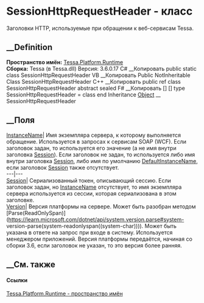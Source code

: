 # SessionHttpRequestHeader - класс
Заголовки HTTP, используемые при обращении к веб-сервисам Tessa.
## __Definition
 **Пространство имён:** [Tessa.Platform.Runtime](N_Tessa_Platform_Runtime.htm)  
 **Сборка:** Tessa (в Tessa.dll) Версия: 3.6.0.17
C# __Копировать
     public static class SessionHttpRequestHeader
VB __Копировать
     Public NotInheritable Class SessionHttpRequestHeader
C++ __Копировать
     public ref class SessionHttpRequestHeader abstract sealed
F# __Копировать
     [<AbstractClassAttribute>]
    [<SealedAttribute>]
    type SessionHttpRequestHeader = class end
Inheritance
    [Object](https://learn.microsoft.com/dotnet/api/system.object) __ SessionHttpRequestHeader
##  __Поля
[InstanceName](F_Tessa_Platform_Runtime_SessionHttpRequestHeader_InstanceName.htm)|
Имя экземпляра сервера, к которому выполняется обращение. Используется в
запросах к сервисам SOAP (WCF). Если заголовок задан, то используется его
значение (а не имя внутри заголовка
[Session](F_Tessa_Platform_Runtime_SessionHttpRequestHeader_Session.htm)).
Если заголовок не задан, то используется либо имя внутри заголовка
[Session](F_Tessa_Platform_Runtime_SessionHttpRequestHeader_Session.htm), либо
имя по умолчанию
[DefaultInstanceName](F_Tessa_Platform_Runtime_RuntimeHelper_DefaultInstanceName.htm),
если заголовок
[Session](F_Tessa_Platform_Runtime_SessionHttpRequestHeader_Session.htm) также
отсутствует.  
---|---  
[Session](F_Tessa_Platform_Runtime_SessionHttpRequestHeader_Session.htm)|
Сериализованный токен, описывающий сессию. Если заголовок задан, но
[InstanceName](F_Tessa_Platform_Runtime_SessionHttpRequestHeader_InstanceName.htm)
отсутствует, то имя экземпляра сервера используется из сессии, которая
сериализована в этом заголовке.  
[Version](F_Tessa_Platform_Runtime_SessionHttpRequestHeader_Version.htm)|
Версия платформы на сервере. Может быть разобран методом
[Parse(ReadOnlySpan<Char>)](https://learn.microsoft.com/dotnet/api/system.version.parse#system-
version-parse\(system-readonlyspan\(\(system-char\)\)\)). Может быть указана в
ответе на запрос при входе в систему. Используется менеджером приложений.
Версия платформы передаётся, начиная со сборки 3.6, если заголовок не указан,
то это версия более ранняя.  
## __См. также
#### Ссылки
[Tessa.Platform.Runtime - пространство имён](N_Tessa_Platform_Runtime.htm)
